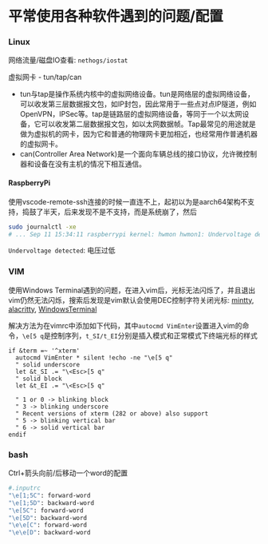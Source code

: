 
# 平常使用各种软件遇到的问题/配置

### Linux

网络流量/磁盘IO查看: `nethogs/iostat`

虚拟网卡 - tun/tap/can
- tun与tap是操作系统内核中的虚拟网络设备。tun是网络层的虚拟网络设备，可以收发第三层数据报文包，如IP封包，因此常用于一些点对点IP隧道，例如OpenVPN，IPSec等。tap是链路层的虚拟网络设备，等同于一个以太网设备，它可以收发第二层数据报文包，如以太网数据帧。Tap最常见的用途就是做为虚拟机的网卡，因为它和普通的物理网卡更加相近，也经常用作普通机器的虚拟网卡。
- can(Controller Area Network)是一个面向车辆总线的接口协议，允许微控制器和设备在没有主机的情况下相互通信。


#### RaspberryPi

使用vscode-remote-ssh连接的时候一直连不上，起初以为是aarch64架构不支持，捣鼓了半天，后来发现不是不支持，而是系统崩了，然后
```sh
sudo journalctl -xe
# ... Sep 11 15:34:11 raspberrypi kernel: hwmon hwmon1: Undervoltage detected!
```

`Undervoltage detected`: 电压过低

### VIM

使用Windows Terminal遇到的问题，在进入vim后，光标无法闪烁了，并且退出vim仍然无法闪烁，搜索后发现是vim默认会使用DEC控制字符关闭光标: [mintty](https://github.com/mintty/wsltty/issues/133), [alacritty](https://github.com/alacritty/alacritty/issues/4609), [WindowsTerminal](https://github.com/microsoft/terminal/issues/4335)

解决方法为在vimrc中添加如下代码，其中`autocmd VimEnter`设置进入vim的命令，`\e[5 q`是控制序列，`t_SI/t_EI`分别是插入模式和正常模式下终端光标的样式

```
if &term =~ '^xterm'
  autocmd VimEnter * silent !echo -ne "\e[5 q"
  " solid underscore
  let &t_SI .= "\<Esc>[5 q"
  " solid block
  let &t_EI .= "\<Esc>[5 q"

  " 1 or 0 -> blinking block
  " 3 -> blinking underscore
  " Recent versions of xterm (282 or above) also support
  " 5 -> blinking vertical bar
  " 6 -> solid vertical bar
endif
```

### bash

Ctrl+箭头向前/后移动一个word的配置
```sh
#.inputrc
"\e[1;5C": forward-word
"\e[1;5D": backward-word
"\e[5C": forward-word
"\e[5D": backward-word
"\e\e[C": forward-word
"\e\e[D": backward-word
```
